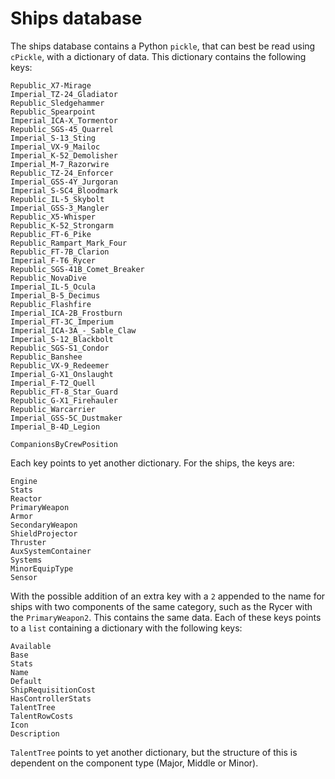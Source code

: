 # Ships database

The ships database contains a Python `pickle`, that can best be read using `cPickle`, with a dictionary of data. This
dictionary contains the following keys:
```
Republic_X7-Mirage
Imperial_TZ-24_Gladiator
Republic_Sledgehammer
Republic_Spearpoint
Imperial_ICA-X_Tormentor
Republic_SGS-45_Quarrel
Imperial_S-13_Sting
Imperial_VX-9_Mailoc
Imperial_K-52_Demolisher
Imperial_M-7_Razorwire
Republic_TZ-24_Enforcer
Imperial_GSS-4Y_Jurgoran
Imperial_S-SC4_Bloodmark
Republic_IL-5_Skybolt
Imperial_GSS-3_Mangler
Republic_X5-Whisper
Republic_K-52_Strongarm
Republic_FT-6_Pike
Republic_Rampart_Mark_Four
Republic_FT-7B_Clarion
Imperial_F-T6_Rycer
Republic_SGS-41B_Comet_Breaker
Republic_NovaDive
Imperial_IL-5_Ocula
Imperial_B-5_Decimus
Republic_Flashfire
Imperial_ICA-2B_Frostburn
Imperial_FT-3C_Imperium
Imperial_ICA-3A_-_Sable_Claw
Imperial_S-12_Blackbolt
Republic_SGS-S1_Condor
Republic_Banshee
Republic_VX-9_Redeemer
Imperial_G-X1_Onslaught
Imperial_F-T2_Quell
Republic_FT-8_Star_Guard
Republic_G-X1_Firehauler
Republic_Warcarrier
Imperial_GSS-5C_Dustmaker
Imperial_B-4D_Legion

CompanionsByCrewPosition
```

Each key points to yet another dictionary. For the ships, the keys are:
```
Engine
Stats
Reactor
PrimaryWeapon
Armor
SecondaryWeapon
ShieldProjector
Thruster
AuxSystemContainer
Systems
MinorEquipType
Sensor
```
With the possible addition of an extra key with a `2` appended to the name for ships with two components of the same
category, such as the Rycer with the `PrimaryWeapon2`. This contains the same data. Each of these keys points to a
`list` containing a dictionary with the following keys:
```
Available
Base
Stats
Name
Default
ShipRequisitionCost
HasControllerStats
TalentTree
TalentRowCosts
Icon
Description
```
`TalentTree` points to yet another dictionary, but the structure of this is dependent on the component type (Major,
Middle or Minor). 
